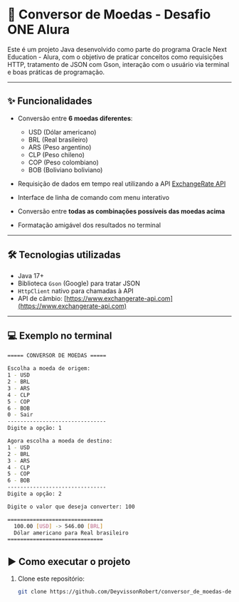 # 💱 Conversor de Moedas - Desafio ONE Alura

Este é um projeto Java desenvolvido como parte do programa Oracle Next Education - Alura, com o objetivo de praticar conceitos como requisições HTTP, tratamento de JSON com Gson, interação com o usuário via terminal e boas práticas de programação.

---

## ✨ Funcionalidades

- Conversão entre **6 moedas diferentes**:
  - USD (Dólar americano)
  - BRL (Real brasileiro)
  - ARS (Peso argentino)
  - CLP (Peso chileno)
  - COP (Peso colombiano)
  - BOB (Boliviano boliviano)

- Requisição de dados em tempo real utilizando a API [ExchangeRate API](https://www.exchangerate-api.com/)
- Interface de linha de comando com menu interativo
- Conversão entre **todas as combinações possíveis das moedas acima**
- Formatação amigável dos resultados no terminal

---

## 🛠 Tecnologias utilizadas

- Java 17+
- Biblioteca `Gson` (Google) para tratar JSON
- `HttpClient` nativo para chamadas à API
- API de câmbio: [https://www.exchangerate-api.com](https://www.exchangerate-api.com)

---

## 💻 Exemplo no terminal

```bash
===== CONVERSOR DE MOEDAS =====

Escolha a moeda de origem:
1 - USD
2 - BRL
3 - ARS
4 - CLP
5 - COP
6 - BOB
0 - Sair
-------------------------------
Digite a opção: 1

Agora escolha a moeda de destino:
1 - USD
2 - BRL
3 - ARS
4 - CLP
5 - COP
6 - BOB
-------------------------------
Digite a opção: 2

Digite o valor que deseja converter: 100

==============================
  100.00 [USD] -> 546.00 [BRL]
  Dólar americano para Real brasileiro
==============================

```
## ▶️ Como executar o projeto

1. Clone este repositório:
   ```bash
   git clone https://github.com/DeyvissonRobert/conversor_de_moedas-desafio

